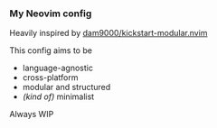 ### My Neovim config
Heavily inspired by [dam9000/kickstart-modular.nvim](https://github.com/dam9000/kickstart-modular.nvim)

This config aims to be
- language-agnostic
- cross-platform
- modular and structured
- _(kind of)_ minimalist

Always WIP
